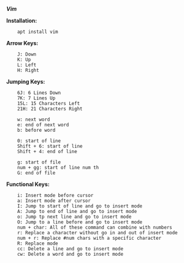 ***Vim***


**Installation:**

        apt install vim

**Arrow Keys:**

        J: Down
        K: Up
        L: Left
        H: Right

**Jumping Keys:**

        6J: 6 Lines Down
        7K: 7 Lines Up
        15L: 15 Characters Left
        21H: 21 Characters Right

        w: next word
        e: end of next word
        b: before word

        0: start of line
        Shift + 6: start of line
        Shift + 4: end of line

        g: start of file
        num + gg: start of line num th
        G: end of file

**Functional Keys:**

        i: Insert mode before cursor
        a: Insert mode after cursor
        I: Jump to start of line and go to insert mode
        A: Jump to end of line and go to insert mode
        o: Jump tp next line and go to insert mode
        O: Jump to a line before and go to insert mode
        num + char: All of these command can combine with numbers
        r: Replace a character without go in and out of insert mode
        num + r: Replace #num chars with a specific character
        R: Replace mode
        cc: Delete a line and go to insert mode
        cw: Delete a word and go to insert mode
